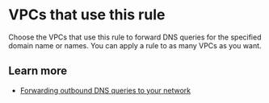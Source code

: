 # VPCs that use this rule<a name="resolver-rule-vpcs-that-use"></a>

Choose the VPCs that use this rule to forward DNS queries for the specified domain name or names\. You can apply a rule to as many VPCs as you want\.

## Learn more<a name="resolver-rule-vpcs-that-use-learn-more"></a>
+ [Forwarding outbound DNS queries to your network](https://docs.aws.amazon.com/Route53/latest/DeveloperGuide/resolver-forwarding-outbound-queries.html)